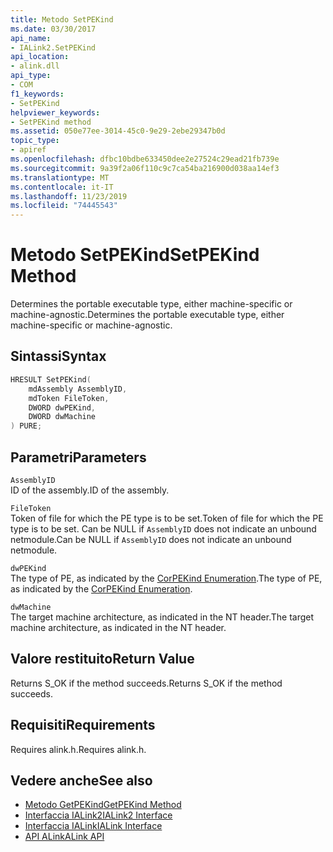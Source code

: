 ```yaml
---
title: Metodo SetPEKind
ms.date: 03/30/2017
api_name:
- IALink2.SetPEKind
api_location:
- alink.dll
api_type:
- COM
f1_keywords:
- SetPEKind
helpviewer_keywords:
- SetPEKind method
ms.assetid: 050e77ee-3014-45c0-9e29-2ebe29347b0d
topic_type:
- apiref
ms.openlocfilehash: dfbc10bdbe633450dee2e27524c29ead21fb739e
ms.sourcegitcommit: 9a39f2a06f110c9c7ca54ba216900d038aa14ef3
ms.translationtype: MT
ms.contentlocale: it-IT
ms.lasthandoff: 11/23/2019
ms.locfileid: "74445543"
---
```

# <a name="setpekind-method"></a><span data-ttu-id="81768-102">Metodo SetPEKind</span><span class="sxs-lookup"><span data-stu-id="81768-102">SetPEKind Method</span></span>
<span data-ttu-id="81768-103">Determines the portable executable type, either machine-specific or machine-agnostic.</span><span class="sxs-lookup"><span data-stu-id="81768-103">Determines the portable executable type, either machine-specific or machine-agnostic.</span></span>  
  
## <a name="syntax"></a><span data-ttu-id="81768-104">Sintassi</span><span class="sxs-lookup"><span data-stu-id="81768-104">Syntax</span></span>  
  
```cpp  
HRESULT SetPEKind(  
    mdAssembly AssemblyID,  
    mdToken FileToken,  
    DWORD dwPEKind,  
    DWORD dwMachine  
) PURE;   
```  
  
## <a name="parameters"></a><span data-ttu-id="81768-105">Parametri</span><span class="sxs-lookup"><span data-stu-id="81768-105">Parameters</span></span>  
 `AssemblyID`  
 <span data-ttu-id="81768-106">ID of the assembly.</span><span class="sxs-lookup"><span data-stu-id="81768-106">ID of the assembly.</span></span>  
  
 `FileToken`  
 <span data-ttu-id="81768-107">Token of file for which the PE type is to be set.</span><span class="sxs-lookup"><span data-stu-id="81768-107">Token of file for which the PE type is to be set.</span></span> <span data-ttu-id="81768-108">Can be NULL if `AssemblyID` does not indicate an unbound netmodule.</span><span class="sxs-lookup"><span data-stu-id="81768-108">Can be NULL if `AssemblyID` does not indicate an unbound netmodule.</span></span>  
  
 `dwPEKind`  
 <span data-ttu-id="81768-109">The type of PE, as indicated by the [CorPEKind Enumeration](../metadata/corpekind-enumeration.md).</span><span class="sxs-lookup"><span data-stu-id="81768-109">The type of PE, as indicated by the [CorPEKind Enumeration](../metadata/corpekind-enumeration.md).</span></span>  
  
 `dwMachine`  
 <span data-ttu-id="81768-110">The target machine architecture, as indicated in the NT header.</span><span class="sxs-lookup"><span data-stu-id="81768-110">The target machine architecture, as indicated in the NT header.</span></span>  
  
## <a name="return-value"></a><span data-ttu-id="81768-111">Valore restituito</span><span class="sxs-lookup"><span data-stu-id="81768-111">Return Value</span></span>  
 <span data-ttu-id="81768-112">Returns S_OK if the method succeeds.</span><span class="sxs-lookup"><span data-stu-id="81768-112">Returns S_OK if the method succeeds.</span></span>  
  
## <a name="requirements"></a><span data-ttu-id="81768-113">Requisiti</span><span class="sxs-lookup"><span data-stu-id="81768-113">Requirements</span></span>  
 <span data-ttu-id="81768-114">Requires alink.h.</span><span class="sxs-lookup"><span data-stu-id="81768-114">Requires alink.h.</span></span>  
  
## <a name="see-also"></a><span data-ttu-id="81768-115">Vedere anche</span><span class="sxs-lookup"><span data-stu-id="81768-115">See also</span></span>

- [<span data-ttu-id="81768-116">Metodo GetPEKind</span><span class="sxs-lookup"><span data-stu-id="81768-116">GetPEKind Method</span></span>](../metadata/imetadataimport2-getpekind-method.md)
- [<span data-ttu-id="81768-117">Interfaccia IALink2</span><span class="sxs-lookup"><span data-stu-id="81768-117">IALink2 Interface</span></span>](ialink2-interface.md)
- [<span data-ttu-id="81768-118">Interfaccia IALink</span><span class="sxs-lookup"><span data-stu-id="81768-118">IALink Interface</span></span>](ialink-interface.md)
- [<span data-ttu-id="81768-119">API ALink</span><span class="sxs-lookup"><span data-stu-id="81768-119">ALink API</span></span>](index.md)
